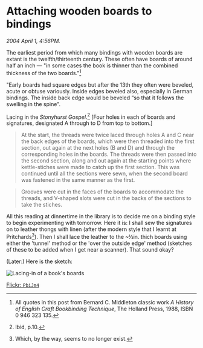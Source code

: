 Attaching wooden boards to bindings
===================================

*2004 April 1, 4:56PM.*

The earliest period from which many bindings with wooden boards are extant is the 
twelfth/thirteenth century. These often have boards of around half an inch —
"in some cases the book is thinner than the combined thickness of the two boards."[^1]

"Early boards had square edges but after the 13th they often were beveled, acute or obtuse variously.
Inside edges beveled also, especially in German bindings.
The inside back edge would be beveled “so that it follows the swelling in the spine".

Lacing in the *Stonyhurst Gospel*.[^2] [Four holes in each of boards and signatures, designated A through to D from top to bottom.]

> At the start, the threads were twice laced through holes A and C near the back edges of the boards,
> which were then threaded into the first section, out again at the next holes (B and D)
> and through the corresponding holes in the boards. The threads were then passed into the second section,
> along and out again at the starting points where kettle-stiches were made to catch up the first section.
> This was continued until all the sections were sewn, when the second board was fastened in the same
> manner as the first.

> Grooves were cut in the faces of the boards to accommodate the threads,
> and V-shaped slots were cut in the backs of the sections to take the stiches.

All this reading at dinnertime in the library is to decide me on a binding style to begin experimenting
with tomorrow. Here it is: I shall sew the signatures on to leather thongs with linen
(after the modern style that I learnt at Pritchards[^3]).
Then I shall lace the leather to the ~½in. thich boards using either the 'tunnel' method
or the 'over the outside edge' method (sketches of these to be added when I get near a scanner).
That sound okay?

(Later:) Here is the sketch:
  
![Lacing-in of a book's boards](https://farm6.staticflickr.com/5829/30965392411_1ca92c56b7_k.jpg)

[Flickr: `PbiJm4`](https://flic.kr/p/PbiJm4)

[^1]: All quotes in this post from Bernard C. Middleton classic work
      *A History of English Craft Bookbinding Technique*, The Holland Press,
      1988, ISBN 0 946 323 135.
 
[^2]: Ibid, p.10.

[^3]: Which, by the way, seems to no longer exist.
